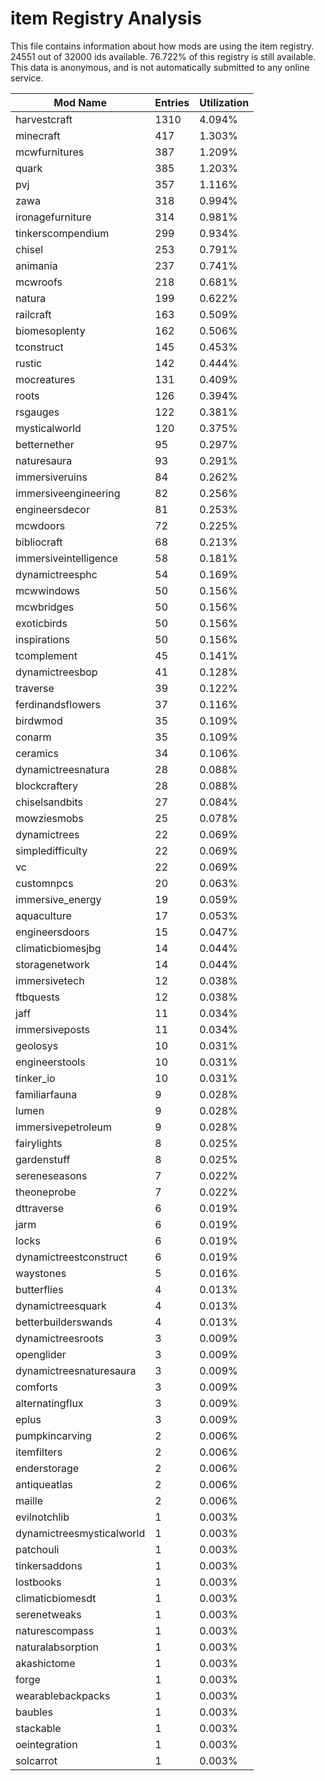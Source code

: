 # item Registry Analysis

This file contains information about how mods are using the item registry. 24551
out of 32000 ids available. 76.722% of this registry is still available. This
data is anonymous, and is not automatically submitted to any online service.


| Mod Name                  | Entries | Utilization |
|---------------------------|---------|-------------|
| harvestcraft              | 1310    | 4.094%      |
| minecraft                 | 417     | 1.303%      |
| mcwfurnitures             | 387     | 1.209%      |
| quark                     | 385     | 1.203%      |
| pvj                       | 357     | 1.116%      |
| zawa                      | 318     | 0.994%      |
| ironagefurniture          | 314     | 0.981%      |
| tinkerscompendium         | 299     | 0.934%      |
| chisel                    | 253     | 0.791%      |
| animania                  | 237     | 0.741%      |
| mcwroofs                  | 218     | 0.681%      |
| natura                    | 199     | 0.622%      |
| railcraft                 | 163     | 0.509%      |
| biomesoplenty             | 162     | 0.506%      |
| tconstruct                | 145     | 0.453%      |
| rustic                    | 142     | 0.444%      |
| mocreatures               | 131     | 0.409%      |
| roots                     | 126     | 0.394%      |
| rsgauges                  | 122     | 0.381%      |
| mysticalworld             | 120     | 0.375%      |
| betternether              | 95      | 0.297%      |
| naturesaura               | 93      | 0.291%      |
| immersiveruins            | 84      | 0.262%      |
| immersiveengineering      | 82      | 0.256%      |
| engineersdecor            | 81      | 0.253%      |
| mcwdoors                  | 72      | 0.225%      |
| bibliocraft               | 68      | 0.213%      |
| immersiveintelligence     | 58      | 0.181%      |
| dynamictreesphc           | 54      | 0.169%      |
| mcwwindows                | 50      | 0.156%      |
| mcwbridges                | 50      | 0.156%      |
| exoticbirds               | 50      | 0.156%      |
| inspirations              | 50      | 0.156%      |
| tcomplement               | 45      | 0.141%      |
| dynamictreesbop           | 41      | 0.128%      |
| traverse                  | 39      | 0.122%      |
| ferdinandsflowers         | 37      | 0.116%      |
| birdwmod                  | 35      | 0.109%      |
| conarm                    | 35      | 0.109%      |
| ceramics                  | 34      | 0.106%      |
| dynamictreesnatura        | 28      | 0.088%      |
| blockcraftery             | 28      | 0.088%      |
| chiselsandbits            | 27      | 0.084%      |
| mowziesmobs               | 25      | 0.078%      |
| dynamictrees              | 22      | 0.069%      |
| simpledifficulty          | 22      | 0.069%      |
| vc                        | 22      | 0.069%      |
| customnpcs                | 20      | 0.063%      |
| immersive_energy          | 19      | 0.059%      |
| aquaculture               | 17      | 0.053%      |
| engineersdoors            | 15      | 0.047%      |
| climaticbiomesjbg         | 14      | 0.044%      |
| storagenetwork            | 14      | 0.044%      |
| immersivetech             | 12      | 0.038%      |
| ftbquests                 | 12      | 0.038%      |
| jaff                      | 11      | 0.034%      |
| immersiveposts            | 11      | 0.034%      |
| geolosys                  | 10      | 0.031%      |
| engineerstools            | 10      | 0.031%      |
| tinker_io                 | 10      | 0.031%      |
| familiarfauna             | 9       | 0.028%      |
| lumen                     | 9       | 0.028%      |
| immersivepetroleum        | 9       | 0.028%      |
| fairylights               | 8       | 0.025%      |
| gardenstuff               | 8       | 0.025%      |
| sereneseasons             | 7       | 0.022%      |
| theoneprobe               | 7       | 0.022%      |
| dttraverse                | 6       | 0.019%      |
| jarm                      | 6       | 0.019%      |
| locks                     | 6       | 0.019%      |
| dynamictreestconstruct    | 6       | 0.019%      |
| waystones                 | 5       | 0.016%      |
| butterflies               | 4       | 0.013%      |
| dynamictreesquark         | 4       | 0.013%      |
| betterbuilderswands       | 4       | 0.013%      |
| dynamictreesroots         | 3       | 0.009%      |
| openglider                | 3       | 0.009%      |
| dynamictreesnaturesaura   | 3       | 0.009%      |
| comforts                  | 3       | 0.009%      |
| alternatingflux           | 3       | 0.009%      |
| eplus                     | 3       | 0.009%      |
| pumpkincarving            | 2       | 0.006%      |
| itemfilters               | 2       | 0.006%      |
| enderstorage              | 2       | 0.006%      |
| antiqueatlas              | 2       | 0.006%      |
| maille                    | 2       | 0.006%      |
| evilnotchlib              | 1       | 0.003%      |
| dynamictreesmysticalworld | 1       | 0.003%      |
| patchouli                 | 1       | 0.003%      |
| tinkersaddons             | 1       | 0.003%      |
| lostbooks                 | 1       | 0.003%      |
| climaticbiomesdt          | 1       | 0.003%      |
| serenetweaks              | 1       | 0.003%      |
| naturescompass            | 1       | 0.003%      |
| naturalabsorption         | 1       | 0.003%      |
| akashictome               | 1       | 0.003%      |
| forge                     | 1       | 0.003%      |
| wearablebackpacks         | 1       | 0.003%      |
| baubles                   | 1       | 0.003%      |
| stackable                 | 1       | 0.003%      |
| oeintegration             | 1       | 0.003%      |
| solcarrot                 | 1       | 0.003%      |
